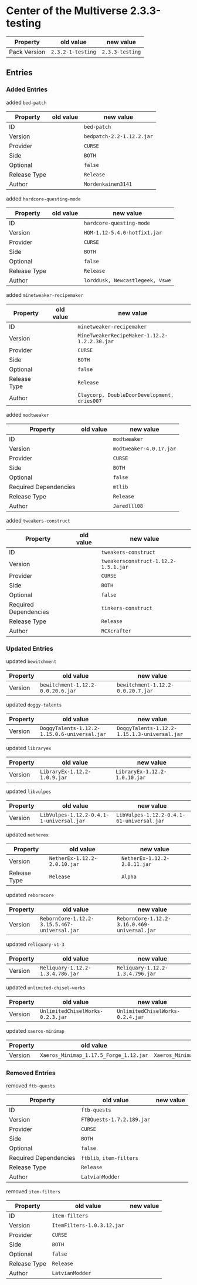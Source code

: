 # Center of the Multiverse 2.3.3-testing

Property | old value | new value
---|---|---
Pack Version | `2.3.2-1-testing` | `2.3.3-testing`


## Entries

### Added Entries

added `bed-patch`

Property | old value | new value
---|---|---
ID |  | `bed-patch`
Version |  | `bedpatch-2.2-1.12.2.jar`
Provider |  | `CURSE`
Side |  | `BOTH`
Optional |  | `false`
Release Type |  | `Release`
Author |  | `Mordenkainen3141`



added `hardcore-questing-mode`

Property | old value | new value
---|---|---
ID |  | `hardcore-questing-mode`
Version |  | `HQM-1.12-5.4.0-hotfix1.jar`
Provider |  | `CURSE`
Side |  | `BOTH`
Optional |  | `false`
Release Type |  | `Release`
Author |  | `lorddusk, Newcastlegeek, Vswe`



added `minetweaker-recipemaker`

Property | old value | new value
---|---|---
ID |  | `minetweaker-recipemaker`
Version |  | `MineTweakerRecipeMaker-1.12.2-1.2.2.30.jar`
Provider |  | `CURSE`
Side |  | `BOTH`
Optional |  | `false`
Release Type |  | `Release`
Author |  | `Claycorp, DoubleDoorDevelopment, dries007`



added `modtweaker`

Property | old value | new value
---|---|---
ID |  | `modtweaker`
Version |  | `modtweaker-4.0.17.jar`
Provider |  | `CURSE`
Side |  | `BOTH`
Optional |  | `false`
Required Dependencies |  | `mtlib`
Release Type |  | `Release`
Author |  | `Jaredlll08`



added `tweakers-construct`

Property | old value | new value
---|---|---
ID |  | `tweakers-construct`
Version |  | `tweakersconstruct-1.12.2-1.5.1.jar`
Provider |  | `CURSE`
Side |  | `BOTH`
Optional |  | `false`
Required Dependencies |  | `tinkers-construct`
Release Type |  | `Release`
Author |  | `RCXcrafter`



### Updated Entries

updated `bewitchment`

Property | old value | new value
---|---|---
Version | `bewitchment-1.12.2-0.0.20.6.jar` | `bewitchment-1.12.2-0.0.20.7.jar`



updated `doggy-talents`

Property | old value | new value
---|---|---
Version | `DoggyTalents-1.12.2-1.15.0.6-universal.jar` | `DoggyTalents-1.12.2-1.15.1.3-universal.jar`



updated `libraryex`

Property | old value | new value
---|---|---
Version | `LibraryEx-1.12.2-1.0.9.jar` | `LibraryEx-1.12.2-1.0.10.jar`



updated `libvulpes`

Property | old value | new value
---|---|---
Version | `LibVulpes-1.12.2-0.4.1-1-universal.jar` | `LibVulpes-1.12.2-0.4.1-61-universal.jar`



updated `netherex`

Property | old value | new value
---|---|---
Version | `NetherEx-1.12.2-2.0.10.jar` | `NetherEx-1.12.2-2.0.11.jar`
Release Type | `Release` | `Alpha`



updated `reborncore`

Property | old value | new value
---|---|---
Version | `RebornCore-1.12.2-3.15.5.467-universal.jar` | `RebornCore-1.12.2-3.16.0.469-universal.jar`



updated `reliquary-v1-3`

Property | old value | new value
---|---|---
Version | `Reliquary-1.12.2-1.3.4.786.jar` | `Reliquary-1.12.2-1.3.4.796.jar`



updated `unlimited-chisel-works`

Property | old value | new value
---|---|---
Version | `UnlimitedChiselWorks-0.2.3.jar` | `UnlimitedChiselWorks-0.2.4.jar`



updated `xaeros-minimap`

Property | old value | new value
---|---|---
Version | `Xaeros_Minimap_1.17.5_Forge_1.12.jar` | `Xaeros_Minimap_1.17.6_Forge_1.12.jar`



### Removed Entries

removed `ftb-quests`

Property | old value | new value
---|---|---
ID | `ftb-quests` | 
Version | `FTBQuests-1.7.2.189.jar` | 
Provider | `CURSE` | 
Side | `BOTH` | 
Optional | `false` | 
Required Dependencies | `ftblib`, `item-filters` | 
Release Type | `Release` | 
Author | `LatvianModder` | 



removed `item-filters`

Property | old value | new value
---|---|---
ID | `item-filters` | 
Version | `ItemFilters-1.0.3.12.jar` | 
Provider | `CURSE` | 
Side | `BOTH` | 
Optional | `false` | 
Release Type | `Release` | 
Author | `LatvianModder` | 






